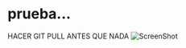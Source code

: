 # prueba...

 HACER GIT PULL ANTES QUE NADA
![ScreenShot](file:///home/usuario/Descargas/alarm.png)
